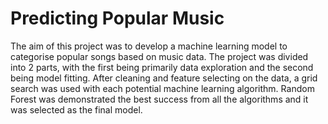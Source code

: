 # Predicting Popular Music

The aim of this project was to develop a machine learning model to categorise popular songs based on music data. The project was divided into 2 parts, with the first being primarily data exploration and the second being model fitting. After cleaning and feature selecting on the data, a grid search was used with each potential machine learning algorithm. Random Forest was demonstrated the best success from all the algorithms and it was selected as the final model.
